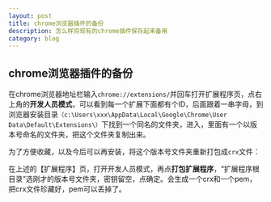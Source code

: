 ```yaml
---
layout: post
title: chrome浏览器插件的备份 
description: 怎么样将现有的chrome插件保存起来备用
category: blog
---
```


## chrome浏览器插件的备份

  在chrome浏览器地址栏输入`chrome://extensions/`并回车打开扩展程序页，点右上角的**开发人员模式**，可以看到每一个扩展下面都有个ID，后面跟着一串字母，到浏览器安装目录`（c:\Users\xxx\AppData\Local\Google\Chrome\User Data\Default\Extensions\）`下找到一个同名的文件夹，进入，里面有一个以版本号命名的文件夹，把这个文件夹复制出来。

  为了方便收藏，以及今后可以再安装，将这个版本号文件夹重新打包成`crx`文件：

  在上述的【扩展程序】页，打开开发人员模式，再点**打包扩展程序**，“扩展程序根目录”选刚才的版本号文件夹，密钥留空，点确定。会生成一个crx和一个pem，把crx文件珍藏好，pem可以丢掉了。

